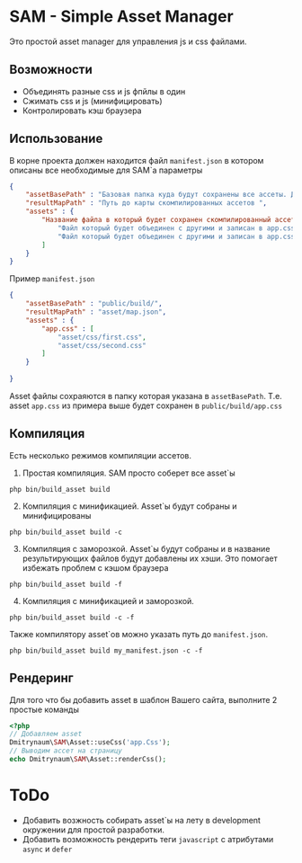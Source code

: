 # SAM - Simple Asset Manager
Это простой asset manager для управления js и css файлами.

## Возможности
- Объединять разные css и js фпйлы в один
- Сжимать css и js (минифицировать)
- Контролировать кэш браузера

## Использование

В корне проекта должен находится файл `manifest.json` в котором описаны все необходимые для SAM`а параметры
```json
{
    "assetBasePath" : "Базовая папка куда будут сохранены все ассеты. Должна быть доступна из web!",
    "resultMapPath" : "Путь до карты скомпилированных ассетов ",
    "assets" : { 
        "Название файла в который будет сохранен скомпилированный ассет (app.css) является названием asset`а " : [
            "Файл который будет объединен с другими и записан в app.css",
            "Файл который будет объединен с другими и записан в app.css"
        ]
    }
}
```

Пример `manifest.json`
```json
{
    "assetBasePath" : "public/build/",
    "resultMapPath" : "asset/map.json",
    "assets" : {
        "app.css" : [
            "asset/css/first.css",
            "asset/css/second.css"
        ]
    }
    
}
```

Asset файлы сохраяются в папку которая указана в `assetBasePath`. Т.е. asset `app.css` из примера
выше будет сохранен в `public/build/app.css`

## Компиляция
Есть несколько режимов компиляции ассетов.
1. Простая компиляция. SAM просто соберет все asset\`ы
```
php bin/build_asset build
```
2. Компиляция с минификацией. Asset\`ы будут собраны и минифицированы
```
php bin/build_asset build -c
```
3. Компиляция с заморозкой. Asset\`ы будут собраны и в название результирующих файлов будут добавлены их хэши. Это помогает избежать проблем с кэшом браузера
```
php bin/build_asset build -f
```
4. Компиляция с минификацией и заморозкой.
 ```
php bin/build_asset build -с -f
```
Также компилятору asset\`ов можно указать путь до `manifest.json`.
```
php bin/build_asset build my_manifest.json -с -f
```

## Рендеринг
Для того что бы добавить asset в шаблон Вашего сайта, выполните 2 простые команды
```php
<?php
// Добавляем asset
Dmitrynaum\SAM\Asset::useCss('app.Css');
// Выводим ассет на страницу
echo Dmitrynaum\SAM\Asset::renderCss();
```

# ToDo
* Добавить возжность собирать asset\`ы на лету в development окружении для простой разработки.
* Добавить возможность рендерить теги `javascript` с атрибутами `async` и `defer`